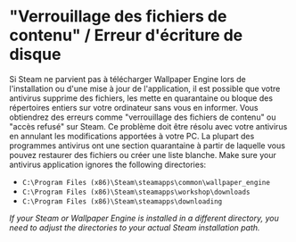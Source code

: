 # "Verrouillage des fichiers de contenu" / Erreur d'écriture de disque

Si Steam ne parvient pas à télécharger Wallpaper Engine lors de l'installation ou d'une mise à jour de l'application, il est possible que votre antivirus supprime des fichiers, les mette en quarantaine ou bloque des répertoires entiers sur votre ordinateur sans vous en informer. Vous obtiendrez des erreurs comme "verrouillage des fichiers de contenu" ou "accès refusé" sur Steam. Ce problème doit être résolu avec votre antivirus en annulant les modifications apportées à votre PC. La plupart des programmes antivirus ont une section quarantaine à partir de laquelle vous pouvez restaurer des fichiers ou créer une liste blanche. Make sure your antivirus application ignores the following directories:

* `C:\Program Files (x86)\Steam\steamapps\common\wallpaper_engine`
* `C:\Program Files (x86)\Steam\steamapps\workshop\downloads`
* `C:\Program Files (x86)\Steam\steamapps\downloading`

*If your Steam or Wallpaper Engine is installed in a different directory, you need to adjust the directories to your actual Steam installation path.*
